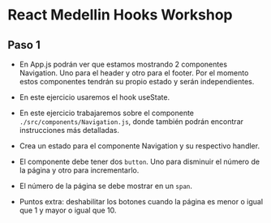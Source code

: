 # React Medellin Hooks Workshop

## Paso 1

- En App.js podrán ver que estamos mostrando 2 componentes Navigation. Uno para el header y otro para el footer. Por el momento estos componentes tendrán su propio estado y serán independientes.
- En este ejercicio usaremos el hook useState.
- En este ejercicio trabajaremos sobre el componente `./src/components/Navigation.js`, donde también podrán encontrar instrucciones más detalladas.
- Crea un estado para el componente Navigation y su respectivo handler.
- El componente debe tener dos `button`. Uno para disminuir el número de la página y otro para incrementarlo.
- El número de la página se debe mostrar en un `span`.

- Puntos extra: deshabilitar los botones cuando la página es menor o igual que 1 y mayor o igual que 10.
